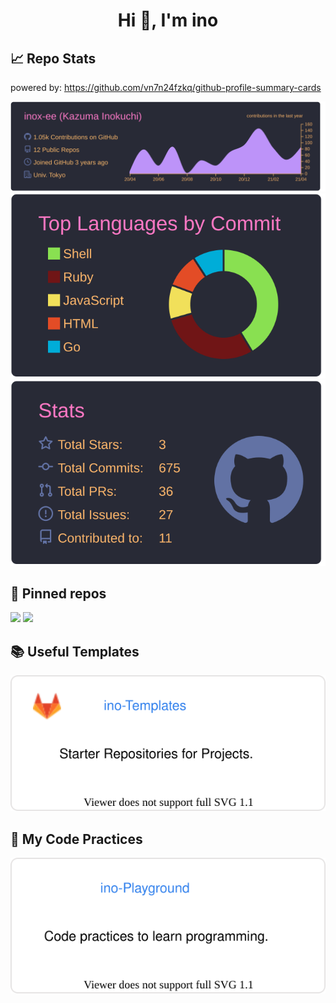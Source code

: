 <h1 align="center">Hi 👋, I'm ino</h1>

## :chart_with_upwards_trend: Repo Stats

powered by: https://github.com/vn7n24fzkq/github-profile-summary-cards

[![](https://raw.githubusercontent.com/inox-ee/inox-ee/master/profile-summary-card-output/dracula/0-profile-details.svg)]()
[![](https://raw.githubusercontent.com/inox-ee/inox-ee/master/profile-summary-card-output/dracula/2-most-commit-language.svg)]()
[![](https://raw.githubusercontent.com/inox-ee/inox-ee/master/profile-summary-card-output/dracula/3-stats.svg)]()

## :pushpin: Pinned repos

[![](https://github-readme-stats.vercel.app/api/pin/?username=inox-ee&repo=dotfiles)](https://github.com/inox-ee/dotfiles)
[![](https://github-readme-stats.vercel.app/api/pin/?username=inox-ee&repo=get_YouTube_subscription_videos)](https://github.com/inox-ee/get_YouTube_subscription_videos)

## :books: Useful Templates

[![](https://raw.githubusercontent.com/inox-ee/inox-ee/master/ref/gitlab_ino-template.svg)](https://gitlab.com/ino-templates)

## :beginner: My Code Practices

[![](https://raw.githubusercontent.com/inox-ee/inox-ee/master/ref/gitlab_ino-playground.svg)](https://gitlab.com/ino-playground)

<!-- https://gitlab.com/api/v4/groups/10812459 -->

